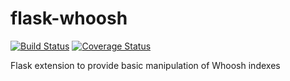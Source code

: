 flask-whoosh
============

[![Build Status](https://travis-ci.org/drivet/flask-whoosh.svg?branch=master)](https://travis-ci.org/drivet/flask-whoosh)
[![Coverage Status](https://coveralls.io/repos/drivet/flask-whoosh/badge.svg)](https://coveralls.io/r/drivet/flask-whoosh)

Flask extension to provide basic manipulation of Whoosh indexes
